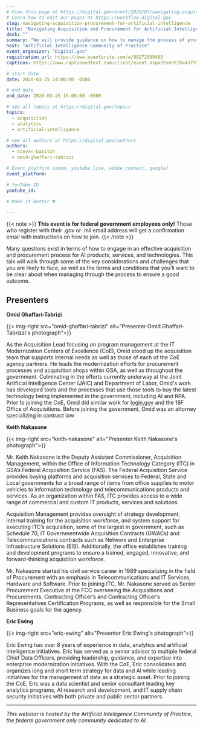 ```yaml
---
# View this page at https://digital.gov/event/2020/03/navigating-acquisition-procurement-for-artificial-intelligence
# Learn how to edit our pages at https://workflow.digital.gov
slug: navigating-acquisition-procurement-for-artificial-intelligence
title: "Navigating Acquisition and Procurement for Artificial Intelligence and Advanced Data Analytics"
deck: ""
summary: "We will provide guidance on how to manage the process of procuring AI products, services, and technologies, including considerations, pitfalls, and lessons learned."
host: "Artificial Intelligence Community of Practice"
event_organizer: "Digital.gov"
registration_url: https://www.eventbrite.com/e/98272089465
captions: https://www.captionedtext.com/client/event.aspx?EventID=4375987&CustomerID=321

# start date
date: 2020-03-25 14:00:00 -0500

# end date
end_date: 2020-03-25 15:00:00 -0500

# see all topics at https://digital.gov/topics
topics:
  - acquisition
  - analytics
  - artificial-intelligence

# see all authors at https://digital.gov/authors
authors:
  - steven-babitch
  - omid-ghaffari-tabrizi

# Event platform (zoom, youtube_live, adobe_connect, google)
event_platform:

# YouTube ID
youtube_id:

# Make it better ♥

---
```


{{< note >}}
**This event is for federal government employees only!** Those who register with their .gov or .mil email address will get a confirmation email with instructions on how to join.
{{< /note >}}

Many questions exist in terms of how to engage in an effective acquisition and procurement process for AI products, services, and technologies. This talk will walk through some of the key considerations and challenges that you are likely to face, as well as the terms and conditions that you’ll want to be clear about when managing through the process to ensure a good outcome.

## Presenters

**Omid Ghaffari-Tabrizi**

{{< img-right src="omid-ghaffari-tabrizi" alt="Presenter Omid Ghaffari-Tabrizzi's photograph">}}

As the Acquisition Lead focusing on program management at the IT Modernization Centers of Excellence (CoE), Omid stood up the acquisition team that supports internal needs as well as those of each of the CoE agency partners. He leads the modernization efforts for procurement processes and acquisition shops within GSA, as well as throughout the government. Culminating in the efforts currently underway at the Joint Artificial Intelligence Center (JAIC) and Department of Labor, Omid's work has developed tools and the processes that use those tools to buy the latest technology being implemented in the government, including AI and RPA. Prior to joining the CoE, Omid did similar work for [login.gov](https://login.gov/) and the 18F Office of Acquisitions. Before joining the government, Omid was an attorney specializing in contract law.

**Keith Nakasone**

{{< img-right src="keith-nakasone" alt="Presenter Keith Nakasone's photograph">}}

Mr. Keith Nakasone is the Deputy Assistant Commissioner, Acquisition Management, within the Office of Information Technology Category (ITC) in GSA’s Federal Acquisition Service (FAS). The Federal Acquisition Service provides buying platforms and acquisition services to Federal, State and Local governments for a broad range of items from office supplies to motor vehicles to information technology and telecommunications products and services. As an organization within FAS, ITC provides access to a wide range of commercial and custom IT products, services and solutions.

Acquisition Management provides oversight of strategy development, internal training for the acquisition workforce, and system support for executing ITC’s acquisition, some of the largest in government, such as Schedule 70, IT Governmentwide Acquisition Contracts (GWACs) and Telecommunications contracts such as Networx and Enterprise Infrastructure Solutions (EIS). Additionally, the office establishes training and development programs to ensure a trained, engaged, innovative, and forward-thinking acquisition workforce.

Mr. Nakasone started his civil service career in 1989 specializing in the field of Procurement with an emphasis in Telecommunications and IT Services, Hardware and Software. Prior to joining ITC, Mr. Nakasone served as Senior Procurement Executive at the FCC overseeing the Acquisitions and Procurements, Contracting Officer’s and Contracting Officer’s Representatives Certification Programs, as well as responsible for the Small Business goals for the agency.

**Eric Ewing**

{{< img-right src="eric-ewing" alt="Presenter Eric Ewing's photograph">}}

Eric Ewing has over 8 years of experience in data, analytics and artificial intelligence initiatives. Eric has served as a senior advisor to multiple federal Chief Data Officers, providing leadership, guidance, and expertise into enterprise modernization initiatives. With the CoE, Eric consolidates and organizes long and short term strategy for data and AI while leading initiatives for the management of data as a strategic asset. Prior to joining the CoE, Eric was a data scientist and senior consultant leading key analytics programs, AI research and development, and IT supply chain security initiatives with both private and public sector partners.

---

*This webinar is hosted by the Artificial Intelligence Community of Practice, the federal government only community dedicated to AI.*
